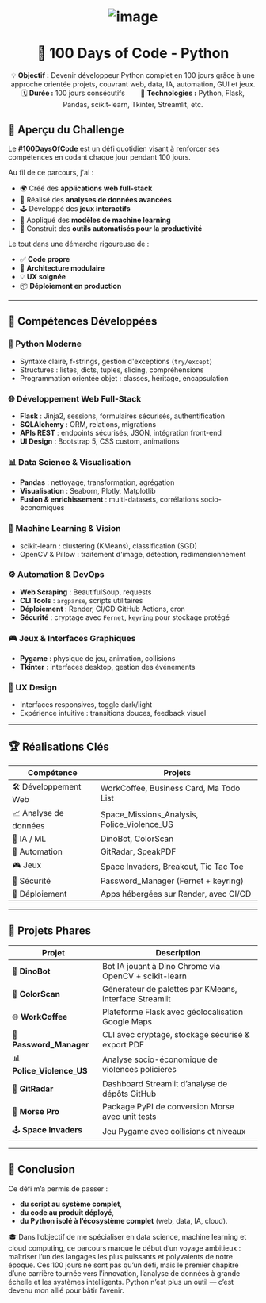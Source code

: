 # <p align="center"> ![image](https://github.com/user-attachments/assets/973b6d5f-7202-4b73-a622-498e2766e50b) </p>

## <h1 align="center">🚀 100 Days of Code - Python</h1>

<p align="center">
💡 <strong>Objectif :</strong> Devenir développeur Python complet en 100 jours grâce à une approche orientée projets, couvrant web, data, IA, automation, GUI et jeux.<br>
🗓️ <strong>Durée :</strong> 100 jours consécutifs &nbsp;&nbsp;&nbsp;&nbsp;&nbsp;&nbsp; 🧰 <strong>Technologies :</strong> Python, Flask, Pandas, scikit-learn, Tkinter, Streamlit, etc.
</p>

## 🎯 Aperçu du Challenge

Le **#100DaysOfCode** est un défi quotidien visant à renforcer ses compétences en codant chaque jour pendant 100 jours.

Au fil de ce parcours, j'ai :

* 🌍 Créé des **applications web full-stack**
* 🧠 Réalisé des **analyses de données avancées**
* 🕹️ Développé des **jeux interactifs**
* 🤖 Appliqué des **modèles de machine learning**
* 🔧 Construit des **outils automatisés pour la productivité**

Le tout dans une démarche rigoureuse de :

* ✅ **Code propre**
* 🧩 **Architecture modulaire**
* 💡 **UX soignée**
* 📦 **Déploiement en production**

---

## 🧠 Compétences Développées

### 🐍 Python Moderne

* Syntaxe claire, f-strings, gestion d'exceptions (`try/except`)
* Structures : listes, dicts, tuples, slicing, compréhensions
* Programmation orientée objet : classes, héritage, encapsulation

### 🌐 Développement Web Full-Stack

* **Flask** : Jinja2, sessions, formulaires sécurisés, authentification
* **SQLAlchemy** : ORM, relations, migrations
* **APIs REST** : endpoints sécurisés, JSON, intégration front-end
* **UI Design** : Bootstrap 5, CSS custom, animations

### 📊 Data Science & Visualisation

* **Pandas** : nettoyage, transformation, agrégation
* **Visualisation** : Seaborn, Plotly, Matplotlib
* **Fusion & enrichissement** : multi-datasets, corrélations socio-économiques

### 🤖 Machine Learning & Vision

* scikit-learn : clustering (KMeans), classification (SGD)
* OpenCV & Pillow : traitement d'image, détection, redimensionnement

### ⚙️ Automation & DevOps

* **Web Scraping** : BeautifulSoup, requests
* **CLI Tools** : `argparse`, scripts utilitaires
* **Déploiement** : Render, CI/CD GitHub Actions, cron
* **Sécurité** : cryptage avec `Fernet`, `keyring` pour stockage protégé

### 🎮 Jeux & Interfaces Graphiques

* **Pygame** : physique de jeu, animation, collisions
* **Tkinter** : interfaces desktop, gestion des événements

### 🎨 UX Design

* Interfaces responsives, toggle dark/light
* Expérience intuitive : transitions douces, feedback visuel

---

## 🏆 Réalisations Clés

| Compétence            | Projets                                         |
| --------------------- | ----------------------------------------------- |
| 🛠️ Développement Web | WorkCoffee, Business Card, Ma Todo List         |
| 📈 Analyse de données | Space\_Missions\_Analysis, Police\_Violence\_US |
| 🧠 IA / ML            | DinoBot, ColorScan                              |
| 🧩 Automation         | GitRadar, SpeakPDF                              |
| 🎮 Jeux               | Space Invaders, Breakout, Tic Tac Toe           |
| 🔐 Sécurité           | Password\_Manager (Fernet + keyring)            |
| 🚀 Déploiement        | Apps hébergées sur Render, avec CI/CD           |

---

## 🌟 Projets Phares

| Projet                      | Description                                            |
| --------------------------- | ------------------------------------------------------ |
| 🧠 **DinoBot**              | Bot IA jouant à Dino Chrome via OpenCV + scikit-learn  |
| 🎨 **ColorScan**            | Générateur de palettes par KMeans, interface Streamlit |
| 🌐 **WorkCoffee**           | Plateforme Flask avec géolocalisation Google Maps      |
| 🔐 **Password\_Manager**    | CLI avec cryptage, stockage sécurisé & export PDF      |
| 📊 **Police\_Violence\_US** | Analyse socio-économique de violences policières       |
| 📡 **GitRadar**             | Dashboard Streamlit d’analyse de dépôts GitHub         |
| 🚀 **Morse Pro**            | Package PyPI de conversion Morse avec unit tests       |
| 🕹️ **Space Invaders**      | Jeu Pygame avec collisions et niveaux                  |

---

## 📌 Conclusion

Ce défi m’a permis de passer :

* **du script au système complet**,
* **du code au produit déployé**,
* **du Python isolé à l’écosystème complet** (web, data, IA, cloud).

🎓 Dans l’objectif de me spécialiser en data science, machine learning et cloud computing, ce parcours marque le début d’un voyage ambitieux : maîtriser l’un des langages les plus puissants et polyvalents de notre époque. Ces 100 jours ne sont pas qu’un défi, mais le premier chapitre d’une carrière tournée vers l’innovation, l’analyse de données à grande échelle et les systèmes intelligents. Python n’est plus un outil — c’est devenu mon allié pour bâtir l’avenir.
